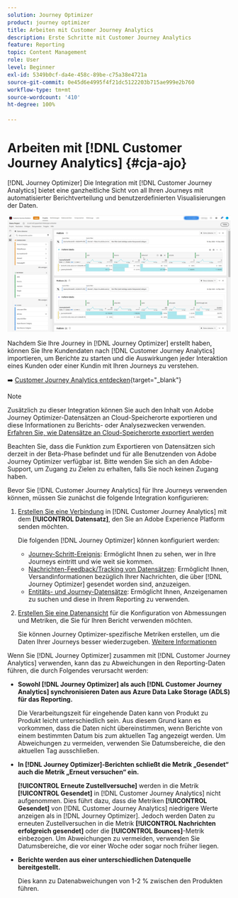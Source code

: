 ```yaml
---
solution: Journey Optimizer
product: journey optimizer
title: Arbeiten mit Customer Journey Analytics
description: Erste Schritte mit Customer Journey Analytics
feature: Reporting
topic: Content Management
role: User
level: Beginner
exl-id: 5349b0cf-da4e-458c-89be-c75a38e4721a
source-git-commit: 0e45d6e4995f4f21dc5122203b715ae999e2b760
workflow-type: tm+mt
source-wordcount: '410'
ht-degree: 100%

---
```


# Arbeiten mit [!DNL Customer Journey Analytics] {#cja-ajo}


[!DNL Journey Optimizer] Die Integration mit [!DNL Customer Journey Analytics] bietet eine ganzheitliche Sicht von all Ihren Journeys mit automatisierter Berichtverteilung und benutzerdefinierten Visualisierungen der Daten.

![](assets/cja.png)

Nachdem Sie Ihre Journey in [!DNL Journey Optimizer] erstellt haben, können Sie Ihre Kundendaten nach [!DNL Customer Journey Analytics] importieren, um Berichte zu starten und die Auswirkungen jeder Interaktion eines Kunden oder einer Kundin mit Ihren Journeys zu verstehen.

➡️ [Customer Journey Analytics entdecken](https://experienceleague.adobe.com/docs/analytics-platform/using/cja-landing.html?lang=de){target="_blank"}

>[!NOTE]
>
>Zusätzlich zu dieser Integration können Sie auch den Inhalt von Adobe Journey Optimizer-Datensätzen an Cloud-Speicherorte exportieren und diese Informationen zu Berichts- oder Analysezwecken verwenden. [Erfahren Sie, wie Datensätze an Cloud-Speicherorte exportiert werden](../data/export-datasets.md)
>
>Beachten Sie, dass die Funktion zum Exportieren von Datensätzen sich derzeit in der Beta-Phase befindet und für alle Benutzenden von Adobe Journey Optimizer verfügbar ist. Bitte wenden Sie sich an den Adobe-Support, um Zugang zu Zielen zu erhalten, falls Sie noch keinen Zugang haben.

Bevor Sie [!DNL Customer Journey Analytics] für Ihre Journeys verwenden können, müssen Sie zunächst die folgende Integration konfigurieren:

1. [Erstellen Sie eine Verbindung](https://experienceleague.adobe.com/docs/analytics-platform/using/cja-connections/create-connection.html?lang=de) in [!DNL Customer Journey Analytics] mit dem **[!UICONTROL Datensatz]**, den Sie an Adobe Experience Platform senden möchten.

   Die folgenden [!DNL Journey Optimizer] können konfiguriert werden:
   * [Journey-Schritt-Ereignis](../data/datasets-query-examples.md#journey-step-event): Ermöglicht Ihnen zu sehen, wer in Ihre Journeys eintritt und wie weit sie kommen.
   * [Nachrichten-Feedback/Tracking von Datensätzen](../data/datasets-query-examples.md#message-feedback-event-dataset): Ermöglicht Ihnen, Versandinformationen bezüglich Ihrer Nachrichten, die über [!DNL Journey Optimizer] gesendet worden sind, anzuzeigen.
   * [Entitäts- und Journey-Datensätze](../data/datasets-query-examples.md#entity-dataset): Ermöglicht Ihnen, Anzeigenamen zu suchen und diese in Ihrem Reporting zu verwenden.

1. [Erstellen Sie eine Datenansicht](https://experienceleague.adobe.com/docs/analytics-platform/using/cja-dataviews/create-dataview.html?lang=de) für die Konfiguration von Abmessungen und Metriken, die Sie für Ihren Bericht verwenden möchten.

   Sie können Journey Optimizer-spezifische Metriken erstellen, um die Daten Ihrer Journeys besser wiederzugeben. [Weitere Informationen](https://experienceleague.adobe.com/docs/analytics-platform/using/integrations/ajo.html?lang=de#configure-the-data-view-to-accommodate-journey-optimizer-dimensions-and-metrics)

Wenn Sie [!DNL Journey Optimizer] zusammen mit [!DNL Customer Journey Analytics] verwenden, kann das zu Abweichungen in den Reporting-Daten führen, die durch Folgendes verursacht werden:

* **Sowohl [!DNL Journey Optimizer] als auch [!DNL Customer Journey Analytics] synchronisieren Daten aus Azure Data Lake Storage (ADLS) für das Reporting.**

   Die Verarbeitungszeit für eingehende Daten kann von Produkt zu Produkt leicht unterschiedlich sein. Aus diesem Grund kann es vorkommen, dass die Daten nicht übereinstimmen, wenn Berichte von einem bestimmten Datum bis zum aktuellen Tag angezeigt werden. Um Abweichungen zu vermeiden, verwenden Sie Datumsbereiche, die den aktuellen Tag ausschließen.

* **In [!DNL Journey Optimizer]-Berichten schließt die Metrik „Gesendet“ auch die Metrik „Erneut versuchen“ ein.**

   **[!UICONTROL Erneute Zustellversuche]** werden in die Metrik **[!UICONTROL Gesendet]** in [!DNL Customer Journey Analytics] nicht aufgenommen. Dies führt dazu, dass die Metriken **[!UICONTROL Gesendet]** von [!DNL Customer Journey Analytics] niedrigere Werte anzeigen als in [!DNL Journey Optimizer]. Jedoch werden Daten zu erneuten Zustellversuchen in die Metrik **[!UICONTROL Nachrichten erfolgreich gesendet]** oder die **[!UICONTROL Bounces]**-Metrik einbezogen.
Um Abweichungen zu vermeiden, verwenden Sie Datumsbereiche, die vor einer Woche oder sogar noch früher liegen.

* **Berichte werden aus einer unterschiedlichen Datenquelle bereitgestellt.**

   Dies kann zu Datenabweichungen von 1-2 % zwischen den Produkten führen.
